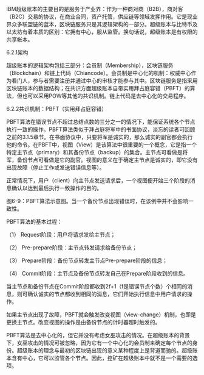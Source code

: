 IBM超级账本的主要目的是服务于产业界：作为一种商对商（B2B），商对客（B2C）交易的协议，在商业合同，资产托管，供应链等领域发挥作用。它是现业界众多联盟链的蓝本，区块链服务只是其逻辑架构的一部分。超级账本与比特币及以太坊有着本质的区别：它拥有中心，服从监管。换句话说，超级账本是有权限的共享帐本。

6.2.1架构

超级账本的逻辑架构包括三部分：会员制（Membership），区块链服务（Blockchain）和链上代码（Chiancode）。会员制是中心化的机制：权威中心作为看门人，参与者需要注册并通过中心的审核才能参与其中。区块链服务是指采用区块链账本的数据结构；在共识方面超级账本自带实用拜占庭容错（PBFT）的算法，但也可以采用POW等其他的共识机制。链上代码是去中心化的交易程序。

6.2.2共识机制：PBFT（实用拜占庭容错）

PBFT算法在错误节点不超过总结点数的三分之一的情况下，能保证系统各个节点执行一致的操作。PBFT算法类似于拜占庭将军中的书面协议，淡忘的读者可回顾之前的3.1.5章节。在书面协议中，只要将军是诚实的，那么诚实的副官都会执行他的命令。在PBFT中，视图（View）是该算法中很重要的一个概念，它是指一个特定主节点（primary）和其备份节点（backup）的集合。主节点可看做是将军，备份节点可看做是它的副官。视图的意义在于确定主节点是诚实的，即它没有出现故障（停止工作或发送错误信息等）。

正常情况下，用户（client）向主节点发送请求后，一个视图便开始三个阶段的消息确认以达到最后执行一致操作的目的。



图6-9：PBFT算法示意图。当一个备份节点出现错误时，在该例中并不会影响一致性。

PBFT算法的基本过程：

（1）	Request阶段：用户将请求发给主节点；

（2）	Pre-prepare阶段：主节点转发请求给备份节点；

（3）	Prepare阶段：备份节点转发主节点Pre-prepare阶段的信息；

（4）	Commit阶段：主节点及备份节点转发自己在Prepare阶段收到的信息。

当主节点和备份节点在Commit阶段都收到2f+1（f是错误节点个数）个相同的消息，则可确认诚实的节点都收到相同的消息，它们开始执行信息中用户请求的操作。

如果主节点出现了故障，PBFT就会触发改变视图（view-change）机制，也即是更换主节点。改变视图的操作是由备份节点的计时器超时触发的。

PBFT算法是去中心化的，但它并没有考虑女巫攻击的情况。在超级账本的背景下，女巫攻击的情况可被忽略，因为它有一个中心化的会员制来确定每个节点的身份。超级账本的理念与最初的区块链出现的意义某种程度上是背道而驰的。超级账本含有中心，它可以监管各个节点。因此，挖矿在超级账本中就不是一个需要的选项。




